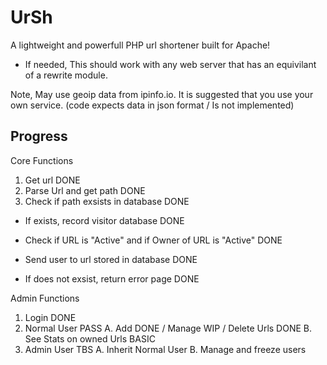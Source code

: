 # UrSh
A lightweight and powerfull PHP url shortener built for Apache!
- If needed, This should work with any web server that has an equivilant of a rewrite module.

Note, May use geoip data from ipinfo.io. It is suggested that you use your own service. (code expects data in json format / Is not implemented)

## Progress
Core Functions

1. Get url DONE
2. Parse Url and get path DONE
3. Check if path exsists in database DONE

  - If exists, record visitor database DONE
  - Check if URL is "Active" and if Owner of URL is "Active" DONE
  - Send user to url stored in database DONE

  - If does not exsist, return error page DONE

Admin Functions

1. Login DONE
2. Normal User PASS
    A. Add DONE / Manage WIP / Delete Urls DONE
    B. See Stats on owned Urls BASIC
3. Admin User TBS
    A. Inherit Normal User
    B. Manage and freeze users
